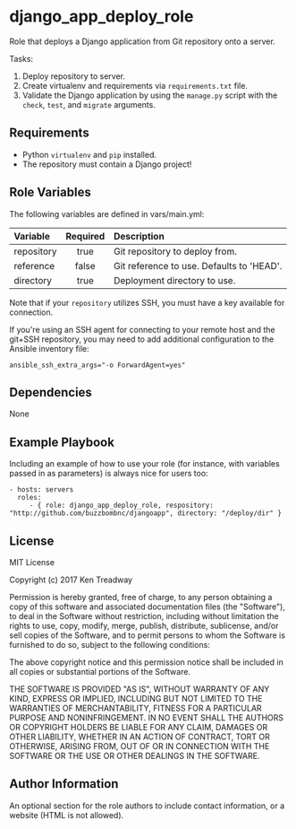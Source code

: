 django_app_deploy_role
======================

Role that deploys a Django application from Git repository onto a server.

Tasks:
1. Deploy repository to server.
2. Create virtualenv and requirements via `requirements.txt` file.
3. Validate the Django application by using the `manage.py` script with the `check`, `test`, and `migrate` arguments.

Requirements
------------

* Python `virtualenv` and `pip` installed.
* The repository must contain a Django project!

Role Variables
--------------

The following variables are defined in vars/main.yml:

| Variable   | Required | Description                                |
|:-----------|:--------:|:-------------------------------------------|
| repository | true     | Git repository to deploy from.             |
| reference  | false    | Git reference to use.  Defaults to 'HEAD'. |
| directory  | true     | Deployment directory to use.               |

Note that if your `repository` utilizes SSH, you must have a key available for connection.

If you're using an SSH agent for connecting to your remote host and the git+SSH repository, you may need to add additional configuration to the Ansible inventory file:

    ansible_ssh_extra_args="-o ForwardAgent=yes"

Dependencies
------------

None

Example Playbook
----------------

Including an example of how to use your role (for instance, with variables passed in as parameters) is always nice for users too:

    - hosts: servers
      roles:
         - { role: django_app_deploy_role, respository: "http://github.com/buzzbombnc/djangoapp", directory: "/deploy/dir" }

License
-------

MIT License

Copyright (c) 2017 Ken Treadway

Permission is hereby granted, free of charge, to any person obtaining a copy
of this software and associated documentation files (the "Software"), to deal
in the Software without restriction, including without limitation the rights
to use, copy, modify, merge, publish, distribute, sublicense, and/or sell
copies of the Software, and to permit persons to whom the Software is
furnished to do so, subject to the following conditions:

The above copyright notice and this permission notice shall be included in all
copies or substantial portions of the Software.

THE SOFTWARE IS PROVIDED "AS IS", WITHOUT WARRANTY OF ANY KIND, EXPRESS OR
IMPLIED, INCLUDING BUT NOT LIMITED TO THE WARRANTIES OF MERCHANTABILITY,
FITNESS FOR A PARTICULAR PURPOSE AND NONINFRINGEMENT. IN NO EVENT SHALL THE
AUTHORS OR COPYRIGHT HOLDERS BE LIABLE FOR ANY CLAIM, DAMAGES OR OTHER
LIABILITY, WHETHER IN AN ACTION OF CONTRACT, TORT OR OTHERWISE, ARISING FROM,
OUT OF OR IN CONNECTION WITH THE SOFTWARE OR THE USE OR OTHER DEALINGS IN THE
SOFTWARE.

Author Information
------------------

An optional section for the role authors to include contact information, or a website (HTML is not allowed).
